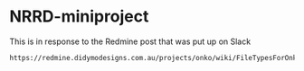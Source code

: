 # NRRD-miniproject

This is in response to the Redmine post that was put up on Slack
  
    https://redmine.didymodesigns.com.au/projects/onko/wiki/FileTypesForOnkoMeeting20220603
